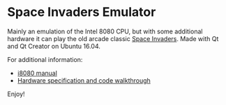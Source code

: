 # Space Invaders Emulator

Mainly an emulation of the Intel 8080 CPU, but with some additional hardware it can play the old arcade classic [Space Invaders](https://en.wikipedia.org/wiki/Space_Invaders). Made with Qt and Qt Creator on Ubuntu 16.04.

For additional information:

* [i8080 manual](http://altairclone.com/downloads/manuals/8080%20Programmers%20Manual.pdf)
* [Hardware specification and code walkthrough](http://computerarcheology.com/Arcade/SpaceInvaders/)

Enjoy!
